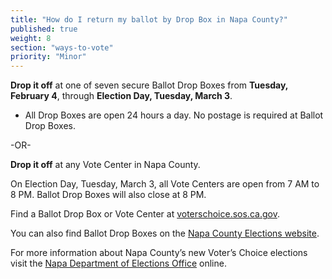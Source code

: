 ```yaml
---
title: "How do I return my ballot by Drop Box in Napa County?"
published: true
weight: 8
section: "ways-to-vote"
priority: "Minor"
---
```


**Drop it off** at one of seven secure Ballot Drop Boxes from **Tuesday, February 4**, through **Election Day, Tuesday, March 3**.  

- All Drop Boxes are open 24 hours a day. No postage is required at Ballot Drop Boxes.  

-OR-

**Drop it off** at any Vote Center in Napa County.   

On Election Day, Tuesday, March 3, all Vote Centers are open from 7 AM to 8 PM. Ballot Drop Boxes will also close at 8 PM. 

Find a Ballot Drop Box or Vote Center at [voterschoice.sos.ca.gov](http://www.sos.ca.gov/elections/voters-choice-act/). 

You can also find Ballot Drop Boxes on the [Napa County Elections website](https://www.countyofnapa.org/2355/Drop-Box-Locations).

For more information about Napa County’s new Voter’s Choice elections visit the [Napa Department of Elections Office](https://www.countyofnapa.org/2121/The-Voters-Choice-Act) online. 
